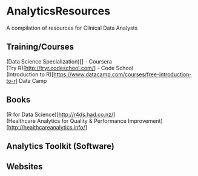 # AnalyticsResources
A compilation of resources for Clinical Data Analysts


## Training/Courses
(Data Science Specialization)[] - Coursera  
(Try R)[http://tryr.codeschool.com/] - Code School   
(Introduction to R)[https://www.datacamp.com/courses/free-introduction-to-r] Data Camp  

## Books
(R for Data Science)[http://r4ds.had.co.nz/]  
(Healthcare Analytics for Quality & Performance Improvement)[http://healthcareanalytics.info/]  


## Analytics Toolkit (Software)



## Websites




